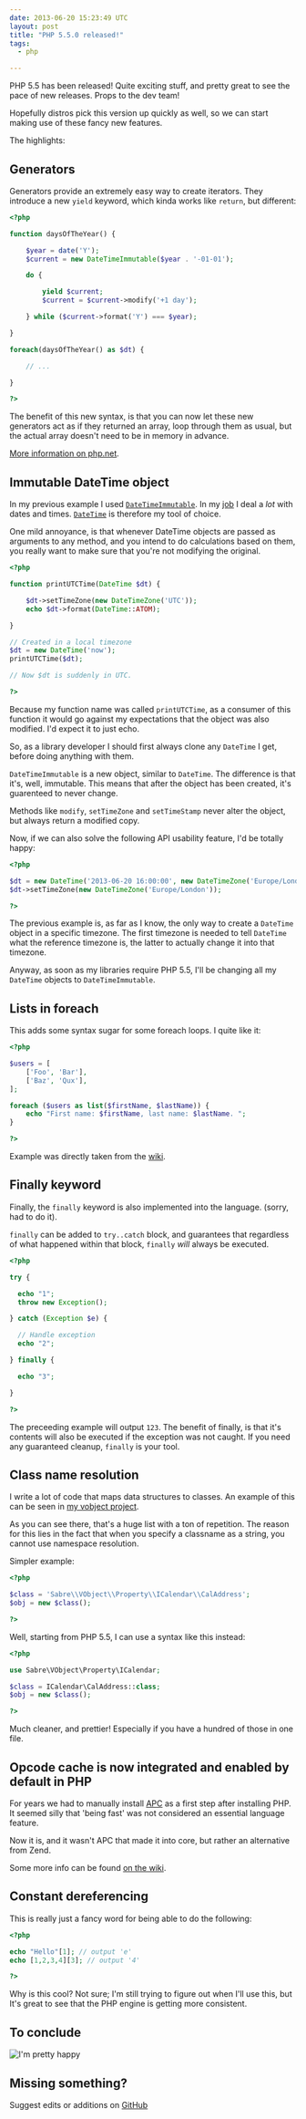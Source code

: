 ```yaml
---
date: 2013-06-20 15:23:49 UTC
layout: post
title: "PHP 5.5.0 released!"
tags:
  - php

---
```


PHP 5.5 has been released! Quite exciting stuff, and pretty great to see the
pace of new releases. Props to the dev team!

Hopefully distros pick this version up quickly as well, so we can start making
use of these fancy new features.

The highlights:

Generators
----------

Generators provide an extremely easy way to create iterators. They introduce
a new `yield` keyword, which kinda works like `return`, but different:

```php
<?php

function daysOfTheYear() {

    $year = date('Y');
    $current = new DateTimeImmutable($year . '-01-01');

    do {

        yield $current;
        $current = $current->modify('+1 day');

    } while ($current->format('Y') === $year);

}

foreach(daysOfTheYear() as $dt) {

    // ...

}

?>
```

The benefit of this new syntax, is that you can now let these new generators
act as if they returned an array, loop through them as usual, but the actual
array doesn't need to be in memory in advance.

[More information on php.net][1].


Immutable DateTime object
-------------------------

In my previous example I used [`DateTimeImmutable`][4]. In my [job][2] I deal a
_lot_ with dates and times. [`DateTime`][3] is therefore my tool of choice.

One mild annoyance, is that whenever DateTime objects are passed as arguments
to any method, and you intend to do calculations based on them, you really
want to make sure that you're not modifying the original.

```php
<?php

function printUTCTime(DateTime $dt) {

    $dt->setTimeZone(new DateTimeZone('UTC'));
    echo $dt->format(DateTime::ATOM);

}

// Created in a local timezone
$dt = new DateTime('now');
printUTCTime($dt);

// Now $dt is suddenly in UTC.

?>
```

Because my function name was called `printUTCTime`, as a consumer of this
function it would go against my expectations that the object was also
modified. I'd expect it to just echo.

So, as a library developer I should first always clone any `DateTime` I
get, before doing anything with them.

`DateTimeImmutable` is a new object, similar to `DateTime`. The difference is
that it's, well, immutable. This means that after the object has been created,
it's guarenteed to never change.

Methods like `modify`, `setTimeZone` and `setTimeStamp` never alter the
object, but always return a modified copy.

Now, if we can also solve the following API usability feature, I'd be totally
happy:

```php
<?php

$dt = new DateTime('2013-06-20 16:00:00', new DateTimeZone('Europe/London'));
$dt->setTimeZone(new DateTimeZone('Europe/London'));

?>
```

The previous example is, as far as I know, the only way to create a `DateTime`
object in a specific timezone. The first timezone is needed to tell `DateTime`
what the reference timezone is, the latter to actually change it into that
timezone.

Anyway, as soon as my libraries require PHP 5.5, I'll be changing all my
`DateTime` objects to `DateTimeImmutable`.

Lists in foreach
----------------

This adds some syntax sugar for some foreach loops. I quite like it:

```php
<?php

$users = [
    ['Foo', 'Bar'],
    ['Baz', 'Qux'],
];

foreach ($users as list($firstName, $lastName)) {
    echo "First name: $firstName, last name: $lastName. ";
}

?>
```

Example was directly taken from the [wiki][5].

Finally keyword
---------------

Finally, the `finally` keyword is also implemented into the language. (sorry,
had to do it).

`finally` can be added to `try..catch` block, and guarantees that regardless
of what happened within that block, `finally` _will_ always be executed.

```php
<?php

try {

  echo "1";
  throw new Exception();

} catch (Exception $e) {

  // Handle exception
  echo "2";

} finally {

  echo "3";

}

?>
```

The preceeding example will output `123`. The benefit of finally, is that it's
contents will also be executed if the exception was not caught. If you need
any guaranteed cleanup, `finally` is your tool.

Class name resolution
---------------------

I write a lot of code that maps data structures to classes. An example of this
can be seen in [my vobject project][8].

As you can see there, that's a huge list with a ton of repetition. The reason
for this lies in the fact that when you specify a classname as a string, you
cannot use namespace resolution.

Simpler example:

```php
<?php

$class = 'Sabre\\VObject\\Property\\ICalendar\\CalAddress';
$obj = new $class();

?>
```

Well, starting from PHP 5.5, I can use a syntax like this instead:

```php
<?php

use Sabre\VObject\Property\ICalendar;

$class = ICalendar\CalAddress::class;
$obj = new $class();

?>
```

Much cleaner, and prettier! Especially if you have a hundred of those in one
file.

Opcode cache is now integrated and enabled by default in PHP
------------------------------------------------------------

For years we had to manually install [APC][6] as a first step after installing
PHP. It seemed silly that 'being fast' was not considered an essential
language feature.

Now it is, and it wasn't APC that made it into core, but rather an alternative
from Zend.

Some more info can be found [on the wiki][7].

Constant dereferencing
----------------------

This is really just a fancy word for being able to do the following:

```php
<?php

echo "Hello"[1]; // output 'e'
echo [1,2,3,4][3]; // output '4'

?>
```

Why is this cool? Not sure; I'm still trying to figure out when I'll use this,
but It's great to see that the PHP engine is getting more consistent.

To conclude
-----------

<img src="https://fruux.com/static/img/errorgifs/500.gif" title="I'm pretty happy" />

Missing something?
------------------

Suggest edits or additions on [GitHub][9]

[1]: http://uk3.php.net/manual/en/language.generators.syntax.php
[2]: https://fruux.com/
[3]: http://uk1.php.net/manual/en/class.datetime.php
[4]: http://uk1.php.net/manual/en/class.datetimeimmutable.php
[5]: https://wiki.php.net/rfc/foreachlist
[6]: http://php.net/manual/en/book.apc.php
[7]: https://wiki.php.net/rfc/optimizerplus
[8]: https://github.com/fruux/sabre-vobject/blob/master/lib/Sabre/VObject/Component/VCalendar.php#L45
[9]: https://github.com/evert/evert.github.com/blob/master/_posts/2013/2013-06-13-php-55-released.md
